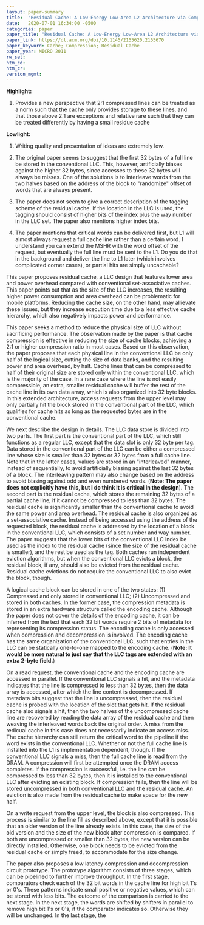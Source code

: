 ```yaml
---
layout: paper-summary
title:  "Residual Cache: A Low-Energy Low-Area L2 Architecture via Compression andd Partial Hits"
date:   2020-07-01 16:34:00 -0500
categories: paper
paper_title: "Residual Cache: A Low-Energy Low-Area L2 Architecture via Compression andd Partial Hits"
paper_link: https://dl.acm.org/doi/10.1145/2155620.2155670
paper_keyword: Cache; Compression; Residual Cache
paper_year: MICRO 2011
rw_set:
htm_cd:
htm_cr:
version_mgmt:
---
```


**Highlight:**

1. Provides a new perspective that 2:1 compressed lines can be treated as a norm such that the cache only provides
   storage to these lines, and that those above 2:1 are exceptions and relative rare such that they can be treated
   differently by having a small residue cache

**Lowlight:**

1. Writing quality and presentation of ideas are extremely low.

2. The original paper seems to suggest that the first 32 bytes of a full line be stored in the conventional LLC.
   This, however, artificially biases against the higher 32 bytes, since accesses to these 32 bytes will always 
   be misses. One of the solutions is to interleave words from the two halves based on the address of the block
   to "randomize" offset of words that are always present.

3. The paper does not seem to give a correct description of the tagging scheme of the residual cache. If the location
   in the LLC is used, the tagging should consist of higher bits of the index plus the way number in the LLC set.
   The paper also mentions higher index bits.

4. The paper mentions that critical words can be delivered first, but L1 will almost always request a full cache line
   rather than a certain word. I understand you can extend the MSHR with the word offset of the request, but eventually
   the full line must be sent to the L1. Do you do that in the background and deliver the line to L1 later (which 
   involves complicated corner cases), or partial hits are simply uncachable?

This paper proposes residual cache, a LLC design that features lower area and power overhead compared with conventional
set-associative caches. This paper points out that as the size of the LLC increases, the resulting higher power consumption
and area overhead can be problematic for mobile platforms. Reducing the cache size, on the other hand, may allievate 
these issues, but they increase execution time due to a less effective cache hierarchy, which also negatively impacts
power and performance.

This paper seeks a method to reduce the physical size of LLC without sacrificing performance. The observation made by 
the paper is that cache compression is effective in reducing the size of cache blocks, achieving a 2:1 or higher 
compression ratio in most cases. Based on this observation, the paper proposes that each physical line in the conventional
LLC be only half of the logical size, cutting the size of data banks, and the resulting power and area overhead, by half.
Cache lines that can be compressed to half of their original size are stored only within the conventional LLC, which 
is the majority of the case. In a rare case where the line is not easily compressible, an extra, smaller residual cache 
will buffer the rest of the cache line in its own data array, which is also organized into 32 byte blocks. In this 
extended architecture, access requests from the upper level may only partially hit the block stored in the conventional
part of the LLC, which qualifies for cache hits as long as the requested bytes are in the conventional cache.

We next describe the design in details. The LLC data store is divided into two parts. The first part is the conventional
part of the LLC, which still functions as a regular LLC, except that the data slot is only 32 byte per tag. Data stored
in the conventional part of the LLC can be either a compressed line whose size is smaller than 32 bytes or 32 bytes from 
a full cache line. Note that in the latter cases, values are stored in an
"interleaved" manner, instead of sequentially, to avoid artificially biasing against the last 32 bytes of a block.
The interleaving pattern may also change based on the address to avoid biasing against odd and even numbered words.
(**Note: The paper does not explicitly have this, but I do think it is critical in the design**).
The second part is the residual cache, which stores the remaining 32 bytes of a partial cache line, if it cannot be 
compressed to less than 32 bytes. The residual cache is significantly smaller than the conventional cache to avoid the 
same power and area overhead. The residual cache is also organized as a set-associative cache. Instead of being accessed
using the address of the requested block, the residual cache is addressed by the location of a block in the conventional 
LLC, which consists of a set number and way number. The paper suggests that the lower bits of the conventional LLC index
be used as the index to the residual cache (since the size of the residual cache is smaller), and the rest be used as the 
tag. Both caches run independent eviction algorithms, but when the conventional LLC evicts a block, the residual block,
if any, should also be evicted from the residual cache. Residual cache evictions do not require the conventional LLC
to also evict the block, though.

A logical cache block can be stored in one of the two states: (1) Compressed and only stored in conventional LLC; 
(2) Uncompressed and stored in both caches. In the former case, the 
compression metadata is stored in an extra hardware structure called the encoding cache. Although the paper does not
cover the details of the encoding cache, it can be inferred from the text that each 32 bit words require 2 bits of 
metadata for representing its compression status. The encoding cache is only accessed when compression and decompression
is involved. The encoding cache has the same organization of the conventional LLC, such that entries in the LLC can be
statically one-to-one mapped to the encoding cache. (**Note: It would be more natural to just say that the LLC tags
are extended with an extra 2-byte field.**)

On a read request, the conventional cache and the encoding cache are accessed in parallel. If the conventional LLC
signals a hit, and the metadata indicates that the line is compressed to less than 32 bytes, then the data array is 
accessed, after which the line content is decompressed. If metadata bits suggest that the line is uncompressed, then 
the residual cache is probed with the location of the slot that gets hit. If the residual cache also signals a hit,
then the two halves of the uncompressed cache line are recovered by reading the data array of the residual cache
and then weaving the interleaved words back the original order. A miss from the redicual cache in this case does not
necessarily indicate an access miss. The cache hierarchy can still return the critical word to the pipeline if
the word exists in the conventional LLC. Whether or not the full cache line is installed into the L1 is implementation
dependent, though.
If the conventional LLC signals a miss, then the full cache line is read from the DRAM. A compression will first be 
attempted once the DRAM access completes. If the compression is successful, i.e. the line can be compressed to less 
than 32 bytes, then it is installed to the conventional LLC after evicting an existing block. If compression fails,
then the line will be stored uncompressed in both conventional LLC and the residual cache. An eviction is also made
from the residual cache to make space for the new half.

On a write request from the upper level, the block is also compressed. This process is similar to the line fill as 
described above, except that it is possible that an older version of the line already exists. In this case, the 
size of the old version and the size of the new block after compression is compared. If both are uncompressed or smaller
than 32 bytes, the new version can be directly installed. Otherwise, one block needs to be evicted from the residual 
cache or simply freed, to accommodate for the size change.

The paper also proposes a low latency compression and decompression circuit prototype. The prototype algorithm consists
of three stages, which can be pipelined to further improve throughput. In the first stage, comparators check each of 
the 32 bit words in the cache line for high bit 1's or 0's. These patterns indicate small positive or negative values,
which can be stored with less bits. The outcome of the comparison is carried to the next stage. In the next stage, the 
words are shifted by shifters in parallel to remove high bit 1's or 0's, if the comparator indicates so. Otherwise they
will be unchanged. In the last stage, the 
